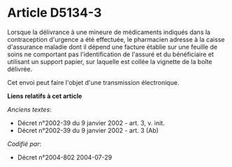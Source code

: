 # Article D5134-3

Lorsque la délivrance à une mineure de médicaments indiqués dans la contraception d'urgence a été effectuée, le pharmacien
adresse à la caisse d'assurance maladie dont il dépend une facture établie sur une feuille de soins ne comportant pas
l'identification de l'assuré et du bénéficiaire et utilisant un support papier, sur laquelle est collée la vignette de la
boîte délivrée.

Cet envoi peut faire l'objet d'une transmission électronique.

**Liens relatifs à cet article**

_Anciens textes_:

  - Décret n°2002-39 du 9 janvier 2002 - art. 3, v. init.
  - Décret n°2002-39 du 9 janvier 2002 - art. 3 (Ab)

_Codifié par_:

  - Décret n°2004-802 2004-07-29
